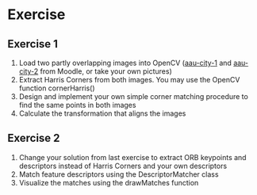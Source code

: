 # Exercise

## Exercise 1

1. Load two partly overlapping images into OpenCV ([aau-city-1](exercise_material\aau-city-1) and [aau-city-2](exercise_material\aau-city-2) from Moodle, or take your own pictures)
2. Extract Harris Corners from both images. You may use the OpenCV function cornerHarris()
3. Design and implement your own simple corner matching procedure to find the same points in both images
4. Calculate the transformation that aligns the images

## Exercise 2

1. Change your solution from last exercise to extract ORB keypoints and descriptors instead of Harris Corners and your own descriptors
2. Match feature descriptors using the DescriptorMatcher class
3. Visualize the matches using the drawMatches function